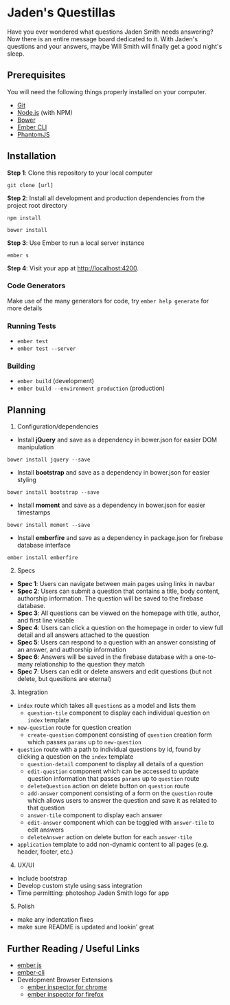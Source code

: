 # Jaden's Questillas

Have you ever wondered what questions Jaden Smith needs answering? Now there is an entire message board dedicated to it. With Jaden's questions and your answers, maybe Will Smith will finally get a good night's sleep.

## Prerequisites

You will need the following things properly installed on your computer.

* [Git](https://git-scm.com/)
* [Node.js](https://nodejs.org/) (with NPM)
* [Bower](https://bower.io/)
* [Ember CLI](https://ember-cli.com/)
* [PhantomJS](http://phantomjs.org/)

## Installation

**Step 1**: Clone this repository to your local computer

```console
git clone [url]
```

**Step 2**: Install all development and production dependencies from the project root directory

```console
npm install
```
```console
bower install
```

**Step 3**: Use Ember to run a local server instance

```console
ember s
```

**Step 4**: Visit your app at [http://localhost:4200](http://localhost:4200).

### Code Generators

Make use of the many generators for code, try `ember help generate` for more details

### Running Tests

* `ember test`
* `ember test --server`

### Building

* `ember build` (development)
* `ember build --environment production` (production)

## Planning

1. Configuration/dependencies
  * Install **jQuery** and save as a dependency in bower.json for easier DOM manipulation
  ```console
  bower install jquery --save
  ```
  * Install **bootstrap** and save as a dependency in bower.json for easier styling
  ```console
  bower install bootstrap --save
  ```
  * Install **moment** and save as a dependency in bower.json for easier timestamps
  ```console
  bower install moment --save
  ```
  * Install **emberfire** and save as a dependency in package.json for firebase database interface
  ```console
  ember install emberfire
  ```

2. Specs
  * **Spec 1**: Users can navigate between main pages using links in navbar
  * **Spec 2**: Users can submit a question that contains a title, body content, authorship information. The question will be saved to the firebase database.
  * **Spec 3**: All questions can be viewed on the homepage with title, author, and first line visable
  * **Spec 4**: Users can click a question on the homepage in order to view full detail and all answers attached to the question
  * **Spec 5**: Users can respond to a question with an answer consisting of an answer, and authorship information
  * **Spec 6**: Answers will be saved in the firebase database with a one-to-many relationship to the question they match
  * **Spec 7**: Users can edit or delete answers and edit questions (but not delete, but questions are eternal)

3. Integration
  * `index` route which takes all `question`s as a model and lists them
    * `question-tile` component to display each individual question on `index` template
  * `new-question` route for question creation
    * `create-question` component consisting of `question` creation form which passes `params` up to `new-question`
  * `question` route with a path to individual questions by id, found by clicking a question on the `index` template
    * `question-detail` component to display all details of a question
    * `edit-question` component which can be accessed to update question information that passes `params` up to `question` route
    * `deleteQuestion` action on delete button on `question` route
    * `add-answer` component consisting of a form on the `question` route which allows users to answer the question and save it as related to that question
    * `answer-tile` component to display each answer
    * `edit-answer` component which can be toggled with `answer-tile` to edit answers
    * `deleteAnswer` action on delete button for each `answer-tile`
  * `application` template to add non-dynamic content to all pages (e.g. header, footer, etc.)

4. UX/UI
  * Include bootstrap
  * Develop custom style using sass integration
  * Time permitting: photoshop Jaden Smith logo for app

5. Polish
  * make any indentation fixes
  * make sure README is updated and lookin' great

## Further Reading / Useful Links

* [ember.js](http://emberjs.com/)
* [ember-cli](https://ember-cli.com/)
* Development Browser Extensions
  * [ember inspector for chrome](https://chrome.google.com/webstore/detail/ember-inspector/bmdblncegkenkacieihfhpjfppoconhi)
  * [ember inspector for firefox](https://addons.mozilla.org/en-US/firefox/addon/ember-inspector/)

